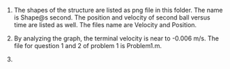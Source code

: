 1. The shapes of the structure are listed as png file in this folder. The name is Shape@s second.
   The position and velocity of second ball versus time are listed as well. The files name are Velocity and Position.
2. By analyzing the graph, the terminal velocity is near to -0.006 m/s.
   The file for question 1 and 2 of problem 1 is Problem1.m.

3. 

